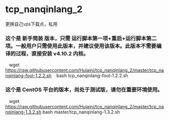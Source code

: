 # tcp_nanqinlang_2
更换自己vps下载点，私用
### 这个是 新手简装 版本，只需 运行脚本第一项+重启+运行脚本第二项。一般用户只需使用此版本，并建议使用该版本。此版本不需要编译的过程，直接安装 v4.10.2 内核。

    wget https://raw.githubusercontent.com/Huiaini/tcp_nanqinlang_2/master/tcp_nanqinlang-fool-1.2.2.sh 
    bash tcp_nanqinlang-fool-1.2.2.sh 
    
### 这个是 CentOS 平台的版本，尚处于测试版，请勿在重要环境使用。

    wget https://raw.githubusercontent.com/Huiaini/tcp_nanqinlang_2/master/tcp_nanqinlang-1.3.2.sh
    bash master/tcp_nanqinlang-1.3.2.sh
    
    
